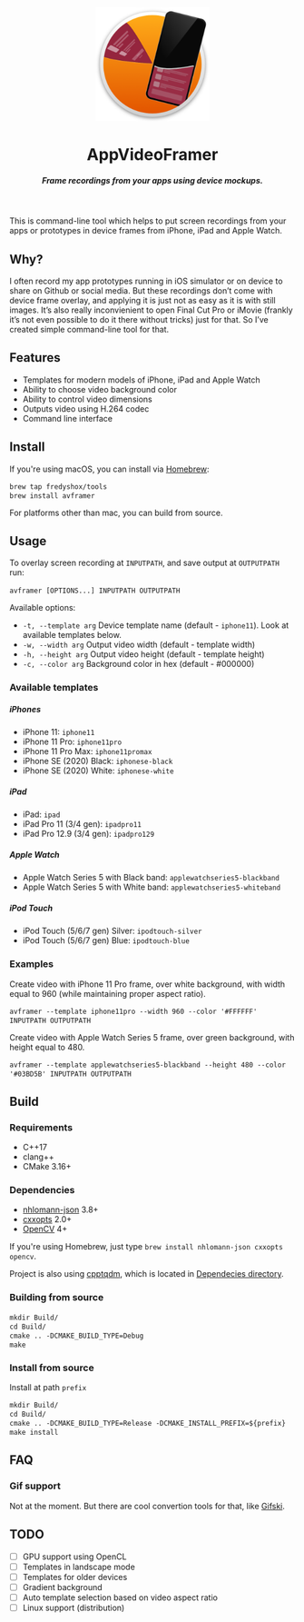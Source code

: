 <div align="center">
  <img src="./Images/AppIcon.png" width="200" height="200">
  <h1>AppVideoFramer</h1>
  <h5>Frame recordings from your apps using device mockups.</h5>
  <br>
</div>


This is command-line tool which helps to put screen recordings from your apps or prototypes in device frames from iPhone, iPad and Apple Watch.

## Why?

I often record my app prototypes running in iOS simulator or on device to share on Github or social media. But these recordings don’t come with device frame overlay, and applying it is just not as easy as it is with still images. It’s also really inconvienient to open Final Cut Pro or iMovie (frankly it’s not even possible to do it there without tricks) just for that. So I’ve created simple command-line tool for that.

## Features

* Templates for modern models of iPhone, iPad and Apple Watch
* Ability to choose video background color
* Ability to control video dimensions
* Outputs video using H.264 codec
* Command line interface

## Install

If you're using macOS, you can install via [Homebrew](https://brew.sh):

```
brew tap fredyshox/tools
brew install avframer
```

For platforms other than mac, you can build from source.

## Usage

To overlay screen recording at `INPUTPATH`, and save output at `OUTPUTPATH` run:

`avframer [OPTIONS...] INPUTPATH OUTPUTPATH`

Available options:

* `-t, --template arg` Device template name (default - `iphone11`). Look at available templates below.
* `-w, --width arg` Output video width (default - template width)
* `-h, --height arg` Output video height (default - template height)
* `-c, --color arg` Background color in hex (default - #000000)

### Available templates

##### iPhones

* iPhone 11: `iphone11`
* iPhone 11 Pro: `iphone11pro`
* iPhone 11 Pro Max: `iphone11promax`
* iPhone SE (2020) Black: `iphonese-black`
* iPhone SE (2020) White: `iphonese-white`

##### iPad

* iPad: `ipad`
* iPad Pro 11 (3/4 gen): `ipadpro11`
* iPad Pro 12.9 (3/4 gen): `ipadpro129`

##### Apple Watch

* Apple Watch Series 5 with Black band: `applewatchseries5-blackband`
* Apple Watch Series 5 with White band: `applewatchseries5-whiteband`

##### iPod Touch

* iPod Touch (5/6/7 gen) Silver: `ipodtouch-silver`
* iPod Touch (5/6/7 gen) Blue: `ipodtouch-blue`

### Examples

Create video with iPhone 11 Pro frame, over white background, with width equal to 960 (while maintaining proper aspect ratio).

```
avframer --template iphone11pro --width 960 --color '#FFFFFF' INPUTPATH OUTPUTPATH
```

Create video with Apple Watch Series 5 frame, over green background, with height equal to 480.

```
avframer --template applewatchseries5-blackband --height 480 --color '#03BD5B' INPUTPATH OUTPUTPATH
```

## Build

### Requirements

* C++17
* clang++
* CMake 3.16+

### Dependencies

* [nhlomann-json](https://github.com/nlohmann/json) 3.8+
* [cxxopts](https://github.com/jarro2783/cxxopts) 2.0+
* [OpenCV](https://opencv.org) 4+

If you're using Homebrew, just type `brew install nhlomann-json cxxopts opencv`.

Project is also using [cpptqdm](https://github.com/aminnj/cpptqdm), which is located in [Dependecies directory](/Dependencies/tqdm/tqdm.hpp).

### Building from source

```
mkdir Build/
cd Build/
cmake .. -DCMAKE_BUILD_TYPE=Debug
make
```

### Install from source

Install at path `prefix`

```
mkdir Build/
cd Build/
cmake .. -DCMAKE_BUILD_TYPE=Release -DCMAKE_INSTALL_PREFIX=${prefix}
make install
```

## FAQ

### Gif support

Not at the moment. But there are cool convertion tools for that, like [Gifski](https://gif.ski/).

## TODO

* [ ] GPU support using OpenCL
* [ ] Templates in landscape mode
* [ ] Templates for older devices
* [ ] Gradient background
* [ ] Auto template selection based on video aspect ratio
* [ ] Linux support (distribution)
